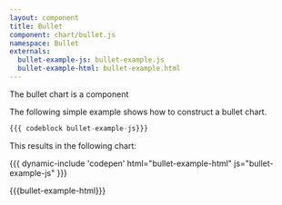 ```yaml
---
layout: component
title: Bullet
component: chart/bullet.js
namespace: Bullet
externals:
  bullet-example-js: bullet-example.js
  bullet-example-html: bullet-example.html
---
```


The bullet chart is a component

The following simple example shows how to construct a bullet chart.

```js
{{{ codeblock bullet-example-js}}}
```

This results in the following chart:

{{{ dynamic-include 'codepen' html="bullet-example-html" js="bullet-example-js" }}}

{{{bullet-example-html}}}
<script type="text/javascript">
{{{bullet-example-js}}}
</script>